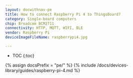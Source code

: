 ```yaml
---
layout: docwithnav-pe
title: How to connect Raspberry Pi 4 to ThingsBoard?
category: Single-board computers
chip: Broadcom BCM2711
connectivity: HTTP, MQTT, WIFI, BLE
vendor: Raspberry Pi
deviceImageFileName: raspberrypi4.jpg

---
```


* TOC
{:toc}

{% assign docsPrefix = "pe/" %}
{% include /docs/devices-library/guides/raspberry-pi-4.md %}